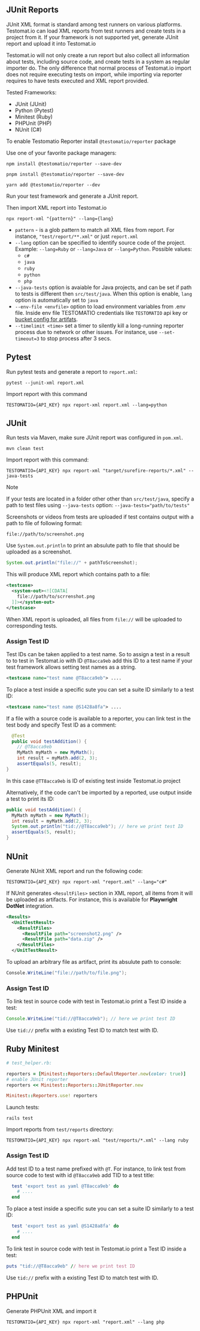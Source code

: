 ## JUnit Reports

JUnit XML format is standard among test runners on various platforms. Testomat.io can load XML reports from test runners and create tests in a project from it. If your framework is not supported yet, generate JUnit report and upload it into Testomat.io

Testomat.io will not only create a run report but also collect all information about tests, including source code, and create tests in a system as regular importer do. The only difference that normal process of Testomat.io import does not require executing tests on import, while importing via reporter requires to have tests executed and XML report provided.

Tested Frameworks:

- JUnit (JUnit)
- Python (Pytest)
- Minitest (Ruby)
- PHPUnit (PHP)
- NUnit (C#)

To enable Testomatio Reporter install `@testomatio/reporter` package

Use one of your favorite package managers:

```
npm install @testomatio/reporter --save-dev
```

```
pnpm install @testomatio/reporter --save-dev
```

```
yarn add @testomatio/reporter --dev
```

Run your test framework and generate a JUnit report.

Then import XML report into Testomat.io

```
npx report-xml "{pattern}" --lang={lang}
```

- `pattern` - is a glob pattern to match all XML files from report. For instance, `"test/report/**.xml"` or just `report.xml`
- `--lang` option can be specified to identify source code of the project. Example: `--lang=Ruby` or `--lang=Java` or `--lang=Python`. Possible values:
  - `c#`
  - `java`
  - `ruby`
  - `python`
  - `php`
- `--java-tests` option is avaiable for Java projects, and can be set if path to tests is different then `src/test/java`. When this option is enable, `lang` option is automatically set to `java`
- `--env-file <envfile>` option to load environment variables from .env file. Inside env file TESTOMATIO credentials like `TESTOMATIO` api key or [bucket config for artifats](./artifacts.md).
- `--timelimit <time>` set a timer to silently kill a long-running reporter process due to network or other issues. For instance, use `--set-timeout=3` to stop process after 3 secs.

## Pytest

Run pytest tests and generate a report to `report.xml`:

```
pytest --junit-xml report.xml
```

Import report with this command

```
TESTOMATIO={API_KEY} npx report-xml report.xml --lang=python
```

## JUnit

Run tests via Maven, make sure JUnit report was configured in `pom.xml`.

```
mvn clean test
```

Import report with this command:

```
TESTOMATIO={API_KEY} npx report-xml "target/surefire-reports/*.xml" --java-tests
```

> [!NOTE]
> If your tests are located in a folder other other than `src/test/java`, specify a path to test files using `--java-tests` option: `--java-tests="path/to/tests"`

Screenshots or videos from tests are uploaded if test contains output with a path to file of following format:

```
file://path/to/screenshot.png
```

Use `System.out.println` to print an absulute path to file that should be uploaded as a screenshot.

```java
System.out.println("file://" + pathToScreenshot);
```

This will produce XML report which contains path to a file:

```xml
<testcase>
  <system-out><![CDATA[
    file://path/to/scrrenshot.png
  ]]></system-out>
</testcase>
```

When XML report is uploaded, all files from `file://` will be uploaded to corresponding tests.

### Assign Test ID

Test IDs can be taken applied to a test name. So to assign a test in a result to to test in Testomat.io with ID `@T8acca9eb` add this ID to a test name if your test framework allows setting test names as a string.

```xml
<testcase name="test name @T8acca9eb"> ....
```

To place a test inside a specific sute you can set a suite ID similarly to a test ID:

```xml
<testcase name="test name @S1428a8fa"> ....
```

If a file with a source code is available to a reporter, you can link test in the test body and specify Test ID as a comment:

```java
  @Test
  public void testAddition() {
    // @T8acca9eb
    MyMath myMath = new MyMath();
    int result = myMath.add(2, 3);
    assertEquals(5, result);
}
```

In this case `@TT8acca9eb` is ID of existing test inside Testomat.io project

Alternatively, if the code can't be imported by a reported, use output inside a test to print its ID:

```java
public void testAddition() {
  MyMath myMath = new MyMath();
  int result = myMath.add(2, 3);
  System.out.println("tid://@T8acca9eb"); // here we print test ID
  assertEquals(5, result);
}
```

## NUnit

Generate NUnit XML report and run the following code:

```
TESTOMATIO={API_KEY} npx report-xml "report.xml" --lang="c#"
```

If NUnit generates `<ResultFiles>` section in XML report, all items from it will be uploaded as artifacts. For instance, this is available for **Playwright DotNet** integration.

```xml
<Results>
  <UnitTestResult>
    <ResultFiles>
      <ResultFile path="screenshot2.png" />
      <ResultFile path="data.zip" />
    </ResultFiles>
  </UnitTestResult>
```

To upload an arbitrary file as artifact, print its absulute path to console:

```c#
Console.WriteLine("file://path/to/file.png");
```

### Assign Test ID

To link test in source code with test in Testomat.io print a Test ID inside a test:

```java
Console.WriteLine("tid://@T8acca9eb"); // here we print test ID
```

Use `tid://` prefix with a existing Test ID to match test with ID.

## Ruby Minitest

```ruby
# test_helper.rb:

reporters = [Minitest::Reporters::DefaultReporter.new(color: true)]
# enable JUnit reporter
reporters << Minitest::Reporters::JUnitReporter.new

Minitest::Reporters.use! reporters
```

Launch tests:

```
rails test
```

Import reports from `test/reports` directory:

```
TESTOMATIO={API_KEY} npx report-xml "test/reports/*.xml" --lang ruby
```

### Assign Test ID

Add test ID to a test name prefixed with `@T`. For instance, to link test from source code to test with id `@T8acca9eb` add TID to a test title:

```ruby
  test 'export test as yaml @T8acca9eb' do
    # ....
  end
```

To place a test inside a specific sute you can set a suite ID similarly to a test ID:

```ruby
  test 'export test as yaml @S1428a8fa' do
    # ....
  end
```

To link test in source code with test in Testomat.io print a Test ID inside a test:

```ruby
puts "tid://@T8acca9eb" // here we print test ID
```

Use `tid://` prefix with a existing Test ID to match test with ID.

## PHPUnit

Generate PHPUnit XML and import it

```
TESTOMATIO={API_KEY} npx report-xml "report.xml" --lang php
```
